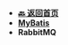 <!-- 侧边栏 _sidebar.md -->

+ [**:back: 返回首页**](/basic/index.md)
+ [**MyBatis**](/basic/backend/middleware/mybatis.md)
+ **RabbitMQ**